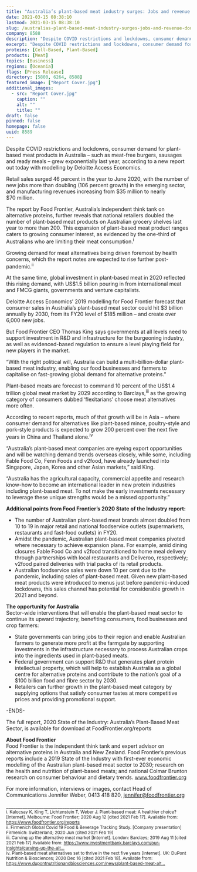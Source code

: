 ```yaml
---
title: "Australia’s plant-based meat industry surges: Jobs and revenue double in FY20 despite economic downturn"
date: 2021-03-15 08:38:10
lastmod: 2021-03-15 08:38:10
slug: /australias-plant-based-meat-industry-surges-jobs-and-revenue-double-fy20-despite-economic
company: 8588
description: "Despite COVID restrictions and lockdowns, consumer demand for plant-based meat products in Australia – such as meat-free burgers, sausages and ready meals – grew exponentially last year, according to a new report out today with modelling by Deloitte Access Economics."
excerpt: "Despite COVID restrictions and lockdowns, consumer demand for plant-based meat products in Australia – such as meat-free burgers, sausages and ready meals – grew exponentially last year, according to a new report out today with modelling by Deloitte Access Economics."
proteins: [Cell-Based, Plant-Based]
products: [Meat]
topics: [Business]
regions: [Oceania]
flags: [Press Release]
directory: [5800, 6264, 8588]
featured_image: ["Report Cover.jpg"]
additional_images:
  - src: "Report Cover.jpg"
    caption: ""
    alt: ""
    title: ""
draft: false
pinned: false
homepage: false
uuid: 8589
---
```

<p>Despite COVID restrictions and lockdowns, consumer demand for plant-based meat products in Australia – such as meat-free burgers, sausages and ready meals – grew exponentially last year, according to a new report out today with modelling by Deloitte Access Economics.</p>

<p>Retail sales surged 46 percent in the year to June 2020, with the number of new jobs more than doubling (106 percent growth) in the emerging sector, and manufacturing revenues increasing from $35 million to nearly $70 million.</p>

<p>The report by Food Frontier, Australia’s independent think tank on alternative proteins, further reveals that national retailers doubled the number of plant-based meat products on Australian grocery shelves last year to more than 200. This expansion of plant-based meat product ranges caters to growing consumer interest, as evidenced by the one-third of Australians who are limiting their meat consumption.<sup>i</sup></p>

<p>Growing demand for meat alternatives being driven foremost by health concerns, which the report notes are expected to rise further post-pandemic.<sup>ii</sup></p>

<p>At the same time, global investment in plant-based meat in 2020 reflected this rising demand, with US$1.5 billion pouring in from international meat and FMCG giants, governments and venture capitalists.</p>

<p>Deloitte Access Economics’ 2019 modelling for Food Frontier forecast that consumer sales in Australia’s plant-based meat sector could hit $3 billion annually by 2030, from its FY20 level of $185 million – and create over 6,000 new jobs.</p>

<p>But Food Frontier CEO Thomas King says governments at all levels need to support investment in R&D and infrastructure for the burgeoning industry, as well as evidenced-based regulation to ensure a level playing field for new players in the market.</p>

<p>“With the right political will, Australia can build a multi-billion-dollar plant-based meat industry, enabling our food businesses and farmers to capitalise on fast-growing global demand for alternative proteins.”</p>

<p>Plant-based meats are forecast to command 10 percent of the US$1.4 trillion global meat market by 2029 according to Barclays,<sup>iii</sup> as the growing category of consumers dubbed ‘flexitarians’ choose meat alternatives more often.</p>

<p>According to recent reports, much of that growth will be in Asia – where consumer demand for alternatives like plant-based mince, poultry-style and pork-style products is expected to grow 200 percent over the next five years in China and Thailand alone.<sup>iv</sup></p>

<p>“Australia’s plant-based meat companies are eyeing export opportunities and will be watching demand trends overseas closely, while some, including Fable Food Co, Fenn Foods and v2food, have already launched into Singapore, Japan, Korea and other Asian markets,” said King.</p>

<p>“Australia has the agricultural capacity, commercial appetite and research know-how to become an international leader in new protein industries including plant-based meat. To not make the early investments necessary to leverage these unique strengths would be a missed opportunity.”</p>

<p><strong>Additional points from Food Frontier’s 2020 State of the Industry report:</strong></p>

<ul>
	<li>The number of Australian plant-based meat brands almost doubled from 10 to 19 in major retail and national foodservice outlets (supermarkets, restaurants and fast-food outlets) in FY20.</li>
	<li>Amidst the pandemic, Australian plant-based meat companies pivoted where necessary to achieve expansion plans. For example, amid dining closures Fable Food Co and v2food transitioned to home meal delivery through partnerships with local restaurants and Deliveroo, respectively; v2food paired deliveries with trial packs of its retail products.</li>
	<li>Australian foodservice sales were down 10 per cent due to the pandemic, including sales of plant-based meat. Given new plant-based meat products were introduced to menus just before pandemic-induced lockdowns, this sales channel has potential for considerable growth in 2021 and beyond.</li>
</ul>

<p><strong>The opportunity for Australia</strong><br />
Sector-wide interventions that will enable the plant-based meat sector to continue its upward trajectory, benefiting consumers, food businesses and crop farmers:</p>

<ul>
	<li>State governments can bring jobs to their region and enable Australian farmers to generate more profit at the farmgate by supporting investments in the infrastructure necessary to process Australian crops into the ingredients used in plant-based meats.</li>
	<li>Federal government can support R&D that generates plant protein intellectual property, which will help to establish Australia as a global centre for alternative proteins and contribute to the nation’s goal of a $100 billion food and fibre sector by 2030.</li>
	<li>Retailers can further growth in the plant-based meat category by supplying options that satisfy consumer tastes at more competitive prices and providing promotional support.</li>
</ul>

<p class="text-align-center">-ENDS-</p>

<p>The full report, 2020 State of the Industry: Australia’s Plant-Based Meat Sector, is available for download at FoodFrontier.org/reports</p>

<p><strong>About Food Frontier</strong><br />
Food Frontier is the independent think tank and expert advisor on alternative proteins in Australia and New Zealand. Food Frontier’s previous reports include a 2019 State of the Industry with first-ever economic modelling of the Australian plant-based meat sector to 2030; research on the health and nutrition of plant-based meats; and national Colmar Brunton research on consumer behaviour and dietary trends. <a href="http://www.foodfrontier.org">www.foodfrontier.org</a></p>

<p>For more information, interviews or images, contact Head of Communications Jennifer Weber, 0413 418 820, <a href="mailto:jennifer@foodfrontier.org">jennifer@foodfrontier.org</a></p>

<p>___________________________________________________________<br />
<sup>i. Kalocsay K, King T, Lichtenstein T, Weber J. Plant-based meat: A healthier choice? [Internet]. Melbourne: Food Frontier; 2020 Aug 12 [cited 2021 Feb 17]. Available from: <a href="https://www.foodfrontier.org/reports">https://www.foodfrontier.org/reports</a><br />
ii. Firmenich Global Covid 19 Food <span class="amp">&</span> Beverage Tracking Study. [Company presentation] Firmenich: Switzerland; 2020 Jun (cited 2021 Feb 19)<br />
iii. Carving up the alternative meat market [Internet]. London: Barclays; 2019 Aug 11 [cited 2021 Feb 17] Available from: <a href="https://www.investmentbank.barclays.com/our-insights/carving-up-the-alternative-meat-market.html">https://www.investmentbank.barclays.com/our-insights/carving-up-the-alt…</a><br />
iv. Plant-based meat alternatives set to thrive in the next five years [Internet]. UK: DuPont Nutrition <span class="amp">&</span> Biosciences; 2020 Dec 16 [cited 2021 Feb 18]. Available from: <a href="https://www.dupontnutritionandbiosciences.com/news/plant-based-meat-alternatives-set-to-thrive-in-the-next-five-years.html">https://www.dupontnutritionandbiosciences.com/news/plant-based-meat-alt…</a></sup></p>
